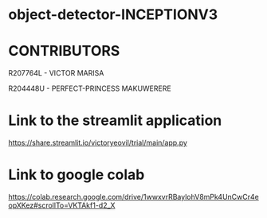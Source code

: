 # object-detector-INCEPTIONV3

# CONTRIBUTORS
R207764L - VICTOR MARISA

R204448U - PERFECT-PRINCESS MAKUWERERE
 
# Link to the streamlit application
https://share.streamlit.io/victoryeovil/trial/main/app.py

# Link to google colab
 https://colab.research.google.com/drive/1wwxvrRBaylohV8mPk4UnCwCr4eopXKez#scrollTo=VKTAkf1-d2_X




